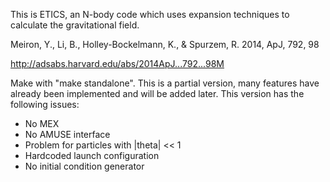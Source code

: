 This is ETICS, an N-body code which uses expansion techniques to calculate the gravitational field.

Meiron, Y., Li, B.,  Holley-Bockelmann, K., & Spurzem, R. 2014, ApJ, 792, 98

http://adsabs.harvard.edu/abs/2014ApJ...792...98M

Make with "make standalone".
This is a partial version, many features have already been implemented and will be added later. This version has the following issues:
* No MEX
* No AMUSE interface
* Problem for particles with |theta| << 1
* Hardcoded launch configuration
* No initial condition generator
